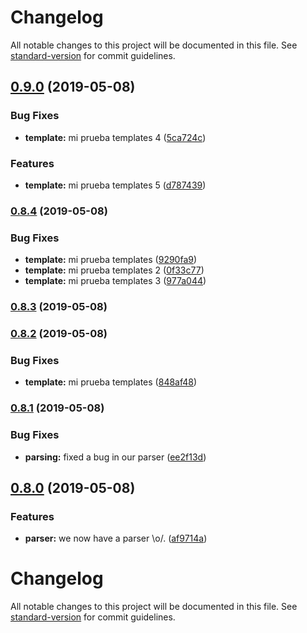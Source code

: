 # Changelog

All notable changes to this project will be documented in this file. See [standard-version](https://github.com/conventional-changelog/standard-version) for commit guidelines.

## [0.9.0](https://github.com/ivanntis/pulse/compare/v0.8.4...v0.9.0) (2019-05-08)


### Bug Fixes

* **template:** mi prueba templates 4 ([5ca724c](https://github.com/ivanntis/pulse/commit/5ca724c))


### Features

* **template:** mi prueba templates 5 ([d787439](https://github.com/ivanntis/pulse/commit/d787439))



### [0.8.4](https://github.com/ivanntis/pulse/compare/v0.8.3...v0.8.4) (2019-05-08)


### Bug Fixes

* **template:** mi prueba templates ([9290fa9](https://github.com/ivanntis/pulse/commit/9290fa9))
* **template:** mi prueba templates 2 ([0f33c77](https://github.com/ivanntis/pulse/commit/0f33c77))
* **template:** mi prueba templates 3 ([977a044](https://github.com/ivanntis/pulse/commit/977a044))



### [0.8.3](https://github.com/ivanntis/pulse/compare/v0.8.2...v0.8.3) (2019-05-08)



### [0.8.2](https://github.com/ivanntis/pulse/compare/v0.8.1...v0.8.2) (2019-05-08)


### Bug Fixes

* **template:** mi prueba templates ([848af48](https://github.com/ivanntis/pulse/commit/848af48))



### [0.8.1](https://github.com/ivanntis/pulse/compare/v0.8.0...v0.8.1) (2019-05-08)


### Bug Fixes

* **parsing:** fixed a bug in our parser ([ee2f13d](https://github.com/ivanntis/pulse/commit/ee2f13d))



## [0.8.0](https://github.com/ivanntis/pulse/compare/v0.7.0...v0.8.0) (2019-05-08)


### Features

* **parser:** we now have a parser \o/. ([af9714a](https://github.com/ivanntis/pulse/commit/af9714a))



# Changelog

All notable changes to this project will be documented in this file. See [standard-version](https://github.com/conventional-changelog/standard-version) for commit guidelines.

